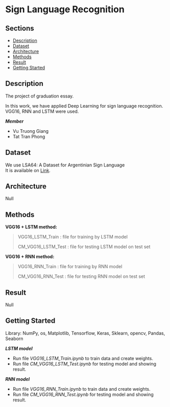 # Sign Language Recognition

## Sections
- [Description](#description)
- [Dataset](#dataset)
- [Architecture](#architecture)
- [Methods](#methods)
- [Result](#result)
- [Getting Started](#getting-started)
## Description
<p>The project of graduation essay.</p>
<p>In this work, we have applied Deep Learning for sign language recognition. VGG16, RNN and LSTM were used.</p>

***Member***
* Vu Truong Giang
* Tat Tran Phong

## Dataset
We use LSA64: A Dataset for Argentinian Sign Language <br />
It is available on [Link](http://facundoq.github.io/datasets/lsa64/).

## Architecture
<p>Null</p>

## Methods
**VGG16 + LSTM method:**
> VGG16_LSTM_Train : file for training by LSTM model
> 
> CM_VGG16_LSTM_Test : file for testing LSTM model on test set

**VGG16 + RNN method:**
> VGG16_RNN_Train : file for training by RNN model
> 
> CM_VGG16_RNN_Test : file for testing RNN model on test set

## Result
<p>Null</p>

## Getting Started
<p>Library: NumPy, os, Matplotlib, Tensorflow, Keras, Sklearn, opencv, Pandas, Seaborn</p>

***LSTM model***
- Run file *VGG16_LSTM_Train.ipynb* to train data and create weights.
- Run file *CM_VGG16_LSTM_Test.ipynb* for testing model and showing result.

***RNN model***
- Run file *VGG16_RNN_Train.ipynb* to train data and create weights.
- Run file *CM_VGG16_RNN_Test.ipynb* for testing model and showing result.
